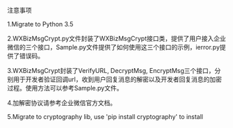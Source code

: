 注意事项

1.Migrate to Python 3.5

2.WXBizMsgCrypt.py文件封装了WXBizMsgCrypt接口类，提供了用户接入企业微信的三个接口，Sample.py文件提供了如何使用这三个接口的示例，ierror.py提供了错误码。

3.WXBizMsgCrypt封装了VerifyURL, DecryptMsg, EncryptMsg三个接口，分别用于开发者验证回调url，收到用户回复消息的解密以及开发者回复消息的加密过程。使用方法可以参考Sample.py文件。

4.加解密协议请参考企业微信官方文档。

5.Migrate to cryptography lib, use 'pip install cryptography' to install

